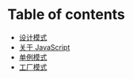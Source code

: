 # Table of contents

* [设计模式](README.md)
* [关于 JavaScript](guan-yu-javascript.md)
* [单例模式](untitled.md)
* [工厂模式](gong-chang-mo-shi.md)


